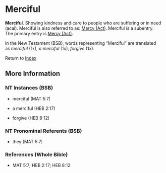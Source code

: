 # Merciful
**Merciful**. 
Showing kindness and care to people who are suffering or in need (acai). 
Merciful is also referred to as: 
[Mercy (Act)](Mercy.md). 
Merciful is a subentry. The primary entry is 
[Mercy (Act)](Mercy.md). 




In the New Testament (BSB), words representing “Merciful” are translated as 
*merciful* (1x), *a merciful* (1x), *forgive* (1x). 


Return to [Index](00-Index.md)

## More Information

### NT Instances (BSB)

* merciful (MAT 5:7)

* a merciful (HEB 2:17)

* forgive (HEB 8:12)



### NT Pronominal Referents (BSB)

* they (MAT 5:7)



### References (Whole Bible)

* MAT 5:7; HEB 2:17; HEB 8:12



